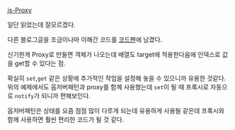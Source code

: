 [js-Proxy](https://dev-momo.tistory.com/entry/javascript-ES6-Proxy)

일단 읽었는데 잘모르겠다.

다른 블로그글을 조금이나마 이해간 코드를 [코드펜](https://codepen.io/doondoony/pen/KEJbjz)에 남겼다.

신기한게 Proxy로 만들면 객체가 나오는데 배열도 target에 적용한다음에 인덱스로 값을 get할 수 있다는 점.

확실히 `set`,`get` 같은 상황에 추가적인 작업을 설정해 놓을 수 있으니까 유용한 것같다. 위의 예제에서도 옵저버패턴과 proxy를 함께 사용했는데 `set`이 될 때 프록시로 자동으로 `notify`가 되니까 편해보인다.

옵저버패턴은 상태를 요즘 점점 많이 다루게 되는데 유용하게 사용될 같은데 프록시와 함께 사용하면 훨씬 편리한 코드가 될 것 같다.
